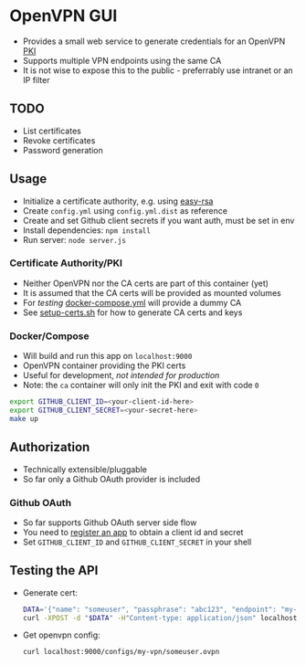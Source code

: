 # OpenVPN GUI

- Provides a small web service to generate credentials for an OpenVPN [PKI](https://en.wikipedia.org/wiki/Public_key_infrastructure)
- Supports multiple VPN endpoints using the same CA
- It is not wise to expose this to the public - preferrably use intranet or an IP filter

## TODO

- List certificates
- Revoke certificates
- Password generation

## Usage

- Initialize a certificate authority, e.g. using [easy-rsa](https://github.com/OpenVPN/easy-rsa)
- Create `config.yml` using `config.yml.dist` as reference
- Create and set Github client secrets if you want auth, must be set in env
- Install dependencies: `npm install`
- Run server: `node server.js`

### Certificate Authority/PKI

- Neither OpenVPN nor the CA certs are part of this container (yet)
- It is assumed that the CA certs will be provided as mounted volumes
- For _testing_ [docker-compose.yml](./docker-compose.yaml) will provide a dummy CA
- See [setup-certs.sh](openvpn/setup-certs.sh) for how to generate CA certs and keys

### Docker/Compose

- Will build and run this app on `localhost:9000`
- OpenVPN container providing the PKI certs
- Useful for development, _not intended for production_
- Note: the `ca` container will only init the PKI and exit with code `0`

```sh
export GITHUB_CLIENT_ID=<your-client-id-here>
export GITHUB_CLIENT_SECRET=<your-secret-here>
make up
```

## Authorization

- Technically extensible/pluggable 
- So far only a Github OAuth provider is included

### Github OAuth

- So far supports Github OAuth server side flow
- You need to [register an app](https://github.com/settings/applications/new) to obtain a client id and secret
- Set `GITHUB_CLIENT_ID` and `GITHUB_CLIENT_SECRET` in your shell

## Testing the API

- Generate cert:

  ```sh
  DATA='{"name": "someuser", "passphrase": "abc123", "endpoint": "my-vpn"}'
  curl -XPOST -d "$DATA" -H"Content-type: application/json" localhost:9000/certs
  ```

- Get openvpn config:

  ```sh
  curl localhost:9000/configs/my-vpn/someuser.ovpn
  ```
